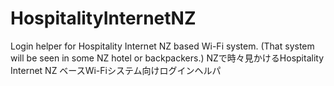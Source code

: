 # HospitalityInternetNZ
Login helper for Hospitality Internet NZ based Wi-Fi system. (That system will be seen in some NZ hotel or backpackers.) NZで時々見かけるHospitality Internet NZ ベースWi-Fiシステム向けログインヘルパ
